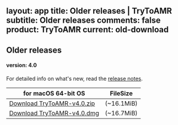 layout: app
title: Older releases | TryToAMR
subtitle: Older releases
comments: false
product: TryToAMR
current: old-download
---

## <strong>Older releases</strong>

#### version: 4.0

For detailed info on what's new, read the [release notes](./changelog.html).

for macOS 64-bit OS | FileSize
------------------------------ | -------------------------
[Download TryToAMR-v4.0.zip](http://www.filefactory.com/file/1i53t00y5ulz/TryToAMR-4.0.zip)    | (~16.1MiB)
[Download TryToAMR-v4.0.dmg](http://www.filefactory.com/file/58ghpc5npmfn/TryToAMR-4.0.dmg)    | (~16.7MiB)

